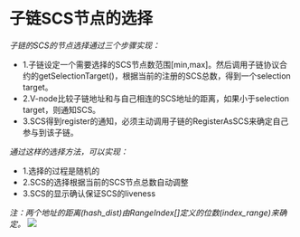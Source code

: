 # 子链SCS节点的选择
_子链的SCS的节点选择通过三个步骤实现：_
* 1.子链设定一个需要选择的SCS节点数范围[min,max]。然后调用子链协议合约的getSelectionTarget()，根据当前的注册的SCS总数，得到一个selection target。
* 2.V-node比较子链地址和与自己相连的SCS地址的距离，如果小于selection target，则通知SCS。
* 3.SCS得到register的通知，必须主动调用子链的RegisterAsSCS来确定自己参与到该子链。

_通过这样的选择方法，可以实现：_
* 1.选择的过程是随机的
* 2.SCS的选择根据当前的SCS节点总数自动调整
* 3.SCS的显示确认保证SCS的liveness

_注：两个地址的距离(hash_dist)由RangeIndex[]定义的位数(index_range)来确定。_
![](https://raw.githubusercontent.com/wiki/moacchain/moac-core/image/scschiose.png)









